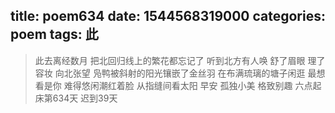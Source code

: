title: poem634
date: 1544568319000
categories: poem
tags: 此
---
> 此去离经数月
把北回归线上的繁花都忘记了
听到北方有人唤
舒了眉眼
理了容妆
向北张望
凫鸭被斜射的阳光镶嵌了金丝羽
在布满琉璃的塘子闲逛
最想看是你
难得悠闲潮红着脸
从指缝间看太阳
早安
孤独小美
格致别趣
六点起床第634天 迟到39天